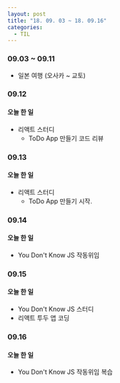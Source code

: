 ```yaml
---
layout: post
title: "18. 09. 03 ~ 18. 09.16"
categories:
  - TIL
---
```


### 09.03 ~ 09.11
- 일본 여행 (오사카 ~ 교토)

### 09.12
#### 오늘 한 일
  - 리액트 스터디
      - ToDo App 만들기 코드 리뷰

### 09.13
#### 오늘 한 일
  - 리액트 스터디
    - ToDo App 만들기 시작.

### 09.14
#### 오늘 한 일
- You Don't Know JS 작동위임

### 09.15
#### 오늘 한 일
- You Don't Know JS 스터디
- 리액트 투두 앱 코딩

### 09.16
#### 오늘 한 일
- You Don't Know JS 작동위임 복습
